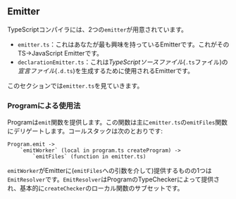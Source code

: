 ## Emitter
TypeScriptコンパイラには、2つの`emitter`が用意されています。

* `emitter.ts`：これはあなたが最も興味を持っているEmitterです。これがそのTS->JavaScript Emitterです。
* `declarationEmitter.ts`：これは*TypeScriptソースファイル*(`.ts`ファイル)の*宣言ファイル*(`.d.ts`)を生成するために使用されるEmitterです。

このセクションでは`emitter.ts`を見ていきます。

### Programによる使用法
Programは`emit`関数を提供します。この関数は主に`emitter.ts`の`emitFiles`関数にデリゲートします。コールスタックは次のとおりです:

```
Program.emit ->
    `emitWorker` (local in program.ts createProgram) ->
        `emitFiles` (function in emitter.ts)
```
`emitWorker`がEmitterに(`emitFiles`への引数を介して)提供するものの1つは`EmitResolver`です。`EmitResolver`はProgramのTypeCheckerによって提供され、基本的に`createChecker`のローカル関数のサブセットです。
